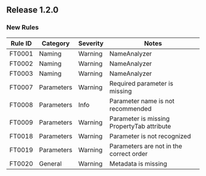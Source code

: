 ## Release 1.2.0

### New Rules

  Rule ID | Category    | Severity | Notes          
----------|-------------|----------|----------------------------------------------
  FT0001  | Naming      | Warning  | NameAnalyzer 
  FT0002  | Naming      | Warning  | NameAnalyzer 
  FT0003  | Naming      | Warning  | NameAnalyzer 
  FT0007  | Parameters  | Warning  | Required parameter is missing              
  FT0008  | Parameters  | Info     | Parameter name is not recommended          
  FT0009  | Parameters  | Warning  | Parameter is missing PropertyTab attribute 
  FT0018  | Parameters  | Warning  | Parameter is not recognized                
  FT0019  | Parameters  | Warning  | Parameters are not in the correct order    
  FT0020  | General     | Warning  | Metadata is missing                        
